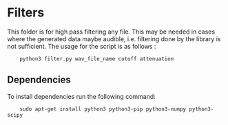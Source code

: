 # Filters

This folder is for high pass filtering any file. This may be needed in cases where the generated data maybe audible, i.e. filtering done by the library is not sufficient. The usage for the script is as follows :

```
    python3 filter.py wav_file_name cutoff attenuation
```

## Dependencies

To install dependencies run the following command:

```
    sudo apt-get install python3 python3-pip python3-numpy python3-scipy
```